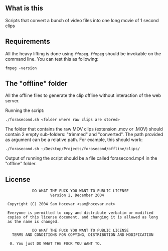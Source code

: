 ## What is this
Scripts that convert a bunch of video files into one long movie of 1 second clips


## Requirements

All the heavy lifting is done using ``ffmpeg``.
``ffmpeg`` should be invokable on the command line. You can test this as following:

```
fmpeg -version
```

## The "offline" folder

All the offline files to generate the clip offline without interaction of the web server.

Running the script:
```
./forasecond.sh <folder where raw clips are stored>
```

The folder that contains the raw MOV clips (extension .mov or .MOV) should contain 2 empty sub-folders: "trimmed" and "converted". The path provided as argument can be a relative path. For example, this should work:

```
./forasecond.sh ~/Desktop/Projects/forasecond/offline/clips/
```

Output of running the script should be a file called forasecond.mp4 in the "offline" folder.


## License
```
            DO WHAT THE FUCK YOU WANT TO PUBLIC LICENSE
                    Version 2, December 2004

 Copyright (C) 2004 Sam Hocevar <sam@hocevar.net>

 Everyone is permitted to copy and distribute verbatim or modified
 copies of this license document, and changing it is allowed as long
 as the name is changed.

            DO WHAT THE FUCK YOU WANT TO PUBLIC LICENSE
   TERMS AND CONDITIONS FOR COPYING, DISTRIBUTION AND MODIFICATION

  0. You just DO WHAT THE FUCK YOU WANT TO.
```

